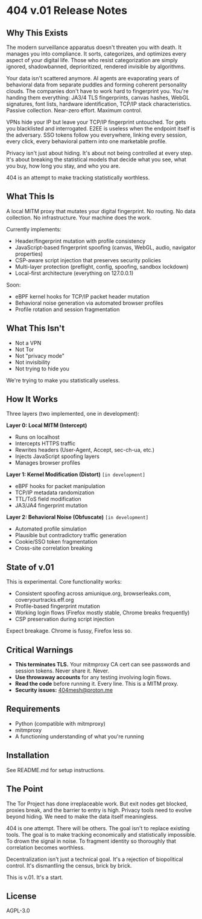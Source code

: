 # 404 v.01 Release Notes

## Why This Exists

The modern surveillance apparatus doesn't threaten you with death. It manages you into compliance. It sorts, categorizes, and optimizes every aspect of your digital life. Those who resist categorization are simply ignored, shadowbanned, deprioritized, rendered invisible by algorithms.

Your data isn't scattered anymore. AI agents are evaporating years of behavioral data from separate puddles and forming coherent personality clouds. The companies don't have to work hard to fingerprint you. You're handing them everything: JA3/4 TLS fingerprints, canvas hashes, WebGL signatures, font lists, hardware identification, TCP/IP stack characteristics. Passive collection. Near-zero effort. Maximum control.

VPNs hide your IP but leave your TCP/IP fingerprint untouched. Tor gets you blacklisted and interrogated. E2EE is useless when the endpoint itself is the adversary. SSO tokens follow you everywhere, linking every session, every click, every behavioral pattern into one marketable profile.

Privacy isn't just about hiding. It's about not being controlled at every step. It's about breaking the statistical models that decide what you see, what you buy, how long you stay, and who you are.

404 is an attempt to make tracking statistically worthless.

## What This Is

A local MITM proxy that mutates your digital fingerprint. No routing. No data collection. No infrastructure. Your machine does the work.

Currently implements:
- Header/fingerprint mutation with profile consistency
- JavaScript-based fingerprint spoofing (canvas, WebGL, audio, navigator properties)
- CSP-aware script injection that preserves security policies
- Multi-layer protection (preflight, config, spoofing, sandbox lockdown)
- Local-first architecture (everything on 127.0.0.1)

Soon:
- eBPF kernel hooks for TCP/IP packet header mutation
- Behavioral noise generation via automated browser profiles
- Profile rotation and session fragmentation

## What This Isn't

- Not a VPN
- Not Tor
- Not "privacy mode"
- Not invisibility
- Not trying to hide you

We're trying to make you statistically useless.

## How It Works

Three layers (two implemented, one in development):

**Layer 0: Local MITM (Intercept)**
- Runs on localhost
- Intercepts HTTPS traffic
- Rewrites headers (User-Agent, Accept, sec-ch-ua, etc.)
- Injects JavaScript spoofing layers
- Manages browser profiles

**Layer 1: Kernel Modification (Distort)** `[in development]`
- eBPF hooks for packet manipulation
- TCP/IP metadata randomization
- TTL/ToS field modification
- JA3/JA4 fingerprint mutation

**Layer 2: Behavioral Noise (Obfuscate)** `[in development]`
- Automated profile simulation
- Plausible but contradictory traffic generation
- Cookie/SSO token fragmentation
- Cross-site correlation breaking

## State of v.01

This is experimental. Core functionality works:
- Consistent spoofing across amiunique.org, browserleaks.com, coveryourtracks.eff.org
- Profile-based fingerprint mutation
- Working login flows (Firefox mostly stable, Chrome breaks frequently)
- CSP preservation during script injection

Expect breakage. Chrome is fussy, Firefox less so.

## Critical Warnings

- **This terminates TLS.** Your mitmproxy CA cert can see passwords and session tokens. Never share it. Never.
- **Use throwaway accounts** for any testing involving login flows.
- **Read the code** before running it. Every line. This is a MITM proxy.
- **Security issues:** 404mesh@proton.me

## Requirements

- Python (compatible with mitmproxy)
- mitmproxy
- A functioning understanding of what you're running

## Installation

See README.md for setup instructions.

## The Point

The Tor Project has done irreplaceable work. But exit nodes get blocked, proxies break, and the barrier to entry is high. Privacy tools need to evolve beyond hiding. We need to make the data itself meaningless.

404 is one attempt. There will be others. The goal isn't to replace existing tools. The goal is to make tracking economically and statistically impossible. To drown the signal in noise. To fragment identity so thoroughly that correlation becomes worthless.

Decentralization isn't just a technical goal. It's a rejection of biopolitical control. It's dismantling the census, brick by brick.

This is v.01. It's a start.

## License

AGPL-3.0